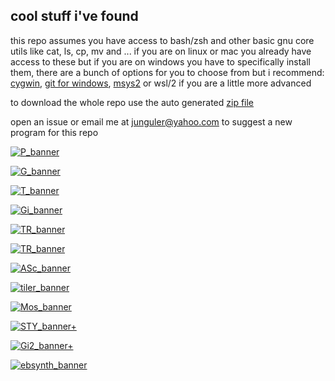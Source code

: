 ## cool stuff i've found

this repo assumes you have access to bash/zsh and other basic gnu core utils like cat, ls, cp, mv and ... if you are on linux or mac you already have access to these but if you are on windows you have to specifically install them, there are a bunch of options for you to choose from but i recommend: [cygwin](https://www.cygwin.com/), [git for windows](https://gitforwindows.org/), [msys2](https://www.msys2.org/) or wsl/2 if you are a little more advanced

to download the whole repo use the auto generated [zip file](https://github.com/junguler/_image-manipulation/archive/refs/heads/main.zip)

open an issue or email me at junguler@yahoo.com to suggest a new program for this repo 

[![P_banner](https://user-images.githubusercontent.com/59083599/135177535-ce475d39-de62-4d85-b108-68a2a0cdc0f0.gif)](https://github.com/junguler/_image-manipulation/tree/main/Primitive)

[![G_banner](https://user-images.githubusercontent.com/59083599/135176240-8a1688e9-c8a5-4635-a932-71a5ab97332b.gif)](https://github.com/junguler/_image-manipulation/tree/main/Geometrize)

[![T_banner](https://user-images.githubusercontent.com/59083599/135368006-a6640b60-d5f8-424e-84f0-259fccc99d79.gif)](https://github.com/junguler/_image-manipulation/tree/main/Triangle)

[![Gi_banner](https://user-images.githubusercontent.com/59083599/135736885-882086c9-34be-458f-90e7-6bf6be0eae9c.gif)](https://github.com/junguler/_image-manipulation/tree/main/G'mic)

[![TR_banner](https://user-images.githubusercontent.com/59083599/135897069-c09decb0-8b73-4e11-b8b9-5705e4ebbd90.gif)](https://github.com/junguler/_image-manipulation/tree/main/Triangula)

[![TR_banner](https://user-images.githubusercontent.com/59083599/136436209-b94fc654-59f0-44dd-b8d8-4d275faba4d7.gif)](https://github.com/junguler/_image-manipulation/tree/main/Ascii-image-converter)

[![ASc_banner](https://user-images.githubusercontent.com/59083599/136883060-599a206e-58f2-4af4-9713-42bf40a3d630.gif)](https://github.com/junguler/_image-manipulation/tree/main/Ascii_py)

[![tiler_banner](https://user-images.githubusercontent.com/59083599/137988932-8a2a7ad4-d99e-4b5b-86f0-3a8049702f0f.gif)](https://github.com/junguler/_image-manipulation/tree/main/Tiler)

[![Mos_banner](https://user-images.githubusercontent.com/59083599/140065459-99be7ec7-702e-4c10-9144-891a987fcce0.gif)](https://github.com/junguler/_image-manipulation/tree/main/Mosaic)

[![STY_banner+](https://user-images.githubusercontent.com/59083599/142296983-1a0bc8a9-4fbf-4b56-bc61-b3930f16034a.gif)](https://github.com/junguler/_image-manipulation/tree/main/G'mic(stylize))

[![Gi2_banner+](https://user-images.githubusercontent.com/59083599/168689875-686cd9e2-62a0-46b3-a976-a2b6a80793e6.gif)](https://github.com/junguler/_image-manipulation/tree/main/G'mic-r2)

[![ebsynth_banner](https://user-images.githubusercontent.com/59083599/177424884-1acc877d-f7c9-40f8-8328-ab775b64d270.gif)](https://github.com/junguler/_image-manipulation/tree/main/Ebsynth(gui))
